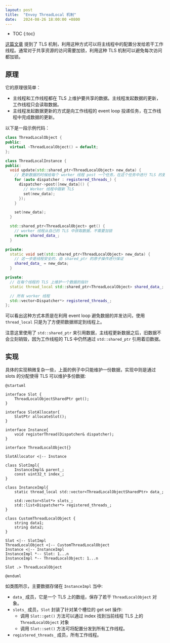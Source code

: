 ```yaml
---
layout: post
title:  "Envoy ThreadLocal 机制"
date:   2024-08-26 18:00:00 +0800
---
```


* TOC
{:toc}


[这篇文章](https://blog.envoyproxy.io/envoy-threading-model-a8d44b922310) 提到了 TLS 机制，利用这种方式可以将主线程中的配置分发给若干工作线程。通常对于共享资源的访问需要加锁，利用这种 TLS 机制可以避免每次访问都加锁。

## 原理

它的原理很简单：
- 主线程和工作线程都在 TLS 上维护要共享的数据。主线程发起数据的更新，工作线程只会读取数据。
- 主线程发起数据更新的方式是向工作线程的 event loop 投递任务，在工作线程中完成数据的更新。

以下是一段示例代码：

```cpp
class ThreadLocalObject {
public:
  virtual ~ThreadLocalObject() = default;
};

class ThreadLocalInstance {
public:
  void update(std::shared_ptr<ThreadLocalObject> new_data) {
    // 更新数据的时候给每个 worker 线程 post 一个任务，在这个任务中进行 TLS 的更新
    for (auto dispatcher : registered_threads_) {
      dispatcher->post([new_data]() {
        // Worker 线程中跟新 TLS
        set(new_data);
      });
    }

    set(new_data);
  }

  std::shared_ptr<ThreadLocalObject> get() {
    // worker 线程从自己的 TLS 中获取数据，不需要加锁
    return shared_data_;
  }

private:
  static void set(std::shared_ptr<ThreadLocalObject> new_data) {
    // 这一步是线程安全的，由 shared_ptr 的原子操作进行保证
    shared_data_ = new_data;
  }

private:
  // 在每个线程的 TLS 上维护一个数据的指针
  static thread_local std::shared_ptr<ThreadLocalObject> shared_data_;

  // 所有 worker 线程
  std::vector<Dispatcher*> registered_threads_;
};
```

可以看出这种方式本质是在利用 event loop 避免数据的并发访问，使用 `thread_local` 只是为了方便把数据绑定到线程上。

注意这里使用了 `std::shared_ptr` 来引用数据，主线程更新数据之后，旧数据不会立刻销毁，因为工作线程的 TLS 中仍然通过 `std::shared_ptr` 引用着旧数据。


## 实现

具体的实现稍微复杂一些，上面的例子中只能维护一份数据，实现中则是通过 slots 的分配使得 TLS 可以维护多份数据:

```plantuml
@startuml

interface Slot {
    ThreadLocalObjectSharedPtr get();
}

interface SlotAllocator{
    SlotPtr allocateSlot();
}

interface Instance{
    void registerThread(Dispatcher& dispatcher);
}

interface ThreadLocalObject{}

SlotAllocator <|-- Instance

class SlotImpl{
    InstanceImpl& parent_;
    const uint32_t index_;
}

class InstanceImpl{
    static thread_local std::vector<ThreadLocalObjectSharedPtr> data_;

    std::vector<Slot*> slots_;
    std::list<Dispatcher*> registered_threads_;
}

class CustomThreadLocalObject {
    string data1;
    string data2;
}

Slot <|-- SlotImpl
ThreadLocalObject <|-- CustomThreadLocalObject
Instance <|-- InstanceImpl
InstanceImpl *-- Slot: 1...n
InstanceImpl *-- ThreadLocalObject: 1...n

Slot .> ThreadLocalObject

@enduml
```

如类图所示，主要数据存储在 `InstanceImpl` 当中: 
- `data_` 成员，它是一个 TLS 上的数组，保存了若干 `ThreadLocalObject` 对象。
- `slots_` 成员，`Slot` 封装了针对某个槽位的 get set 操作:
  - 调用 `Slot::get()` 方法可以通过 index 找到当前线程 TLS 上的 `ThreadLocalObject` 对象
  - 调用 `Slot::set()` 方法可将配置分发到所有工作线程。
- `registered_threads_` 成员，所有工作线程。